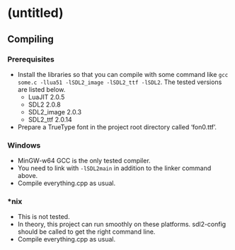 # (untitled) #

Compiling
---------

### Prerequisites

- Install the libraries so that you can compile with some command like `gcc some.c -llua51 -lSDL2_image -lSDL2_ttf -lSDL2`. The tested versions are listed below.
	- LuaJIT 2.0.5
	- SDL2 2.0.8
	- SDL2\_image 2.0.3
	- SDL2\_ttf 2.0.14
- Prepare a TrueType font in the project root directory called ‘fon0.ttf’.

### Windows

- MinGW-w64 GCC is the only tested compiler.
- You need to link with `-lSDL2main` in addition to the linker command above.
- Compile everything.cpp as usual.

### \*nix

- This is not tested.
- In theory, this project can run smoothly on these platforms. sdl2-config should be called to get the right command line.
- Compile everything.cpp as usual.
